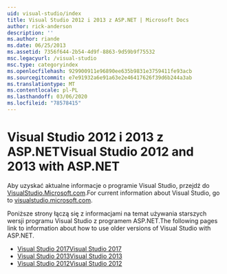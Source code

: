 ```yaml
---
uid: visual-studio/index
title: Visual Studio 2012 i 2013 z ASP.NET | Microsoft Docs
author: rick-anderson
description: ''
ms.author: riande
ms.date: 06/25/2013
ms.assetid: 7356f644-2b54-4d9f-8863-9d59b9f75532
msc.legacyurl: /visual-studio
msc.type: categoryindex
ms.openlocfilehash: 929900911e96890ee635b9831e3759411fe93acb
ms.sourcegitcommit: e7e91932a6e91a63e2e46417626f39d6b244a3ab
ms.translationtype: MT
ms.contentlocale: pl-PL
ms.lasthandoff: 03/06/2020
ms.locfileid: "78578415"
---
```

# <a name="visual-studio-2012-and-2013-with-aspnet"></a><span data-ttu-id="700b4-102">Visual Studio 2012 i 2013 z ASP.NET</span><span class="sxs-lookup"><span data-stu-id="700b4-102">Visual Studio 2012 and 2013 with ASP.NET</span></span>

<span data-ttu-id="700b4-103">Aby uzyskać aktualne informacje o programie Visual Studio, przejdź do [VisualStudio.Microsoft.com](https://visualstudio.microsoft.com).</span><span class="sxs-lookup"><span data-stu-id="700b4-103">For current information about Visual Studio, go to [visualstudio.microsoft.com](https://visualstudio.microsoft.com).</span></span>

<span data-ttu-id="700b4-104">Poniższe strony łączą się z informacjami na temat używania starszych wersji programu Visual Studio z programem ASP.NET.</span><span class="sxs-lookup"><span data-stu-id="700b4-104">The following pages link to information about how to use older versions of Visual Studio with ASP.NET.</span></span>

- [<span data-ttu-id="700b4-105">Visual Studio 2017</span><span class="sxs-lookup"><span data-stu-id="700b4-105">Visual Studio 2017</span></span>](overview/2017/index.md)
- [<span data-ttu-id="700b4-106">Visual Studio 2013</span><span class="sxs-lookup"><span data-stu-id="700b4-106">Visual Studio 2013</span></span>](overview/2013/index.md)
- [<span data-ttu-id="700b4-107">Visual Studio 2012</span><span class="sxs-lookup"><span data-stu-id="700b4-107">Visual Studio 2012</span></span>](overview/2012/index.md)
